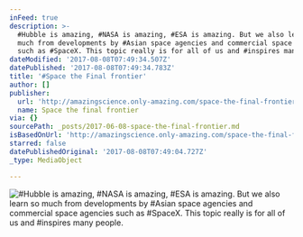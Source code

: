 ```yaml
---
inFeed: true
description: >-
  #Hubble is amazing, #NASA is amazing, #ESA is amazing. But we also learn so
  much from developments by #Asian space agencies and commercial space agencies
  such as #SpaceX. This topic really is for all of us and #inspires many people.
dateModified: '2017-08-08T07:49:34.507Z'
datePublished: '2017-08-08T07:49:34.783Z'
title: '#Space the Final frontier'
author: []
publisher:
  url: 'http://amazingscience.only-amazing.com/space-the-final-frontier'
  name: Space the final frontier
via: {}
sourcePath: _posts/2017-06-08-space-the-final-frontier.md
isBasedOnUrl: 'http://amazingscience.only-amazing.com/space-the-final-frontier'
starred: false
datePublishedOriginal: '2017-08-08T07:49:04.727Z'
_type: MediaObject

---
```

![#Hubble is amazing, #NASA is amazing, #ESA is amazing. But we also learn so much from developments by #Asian space agencies and commercial space agencies such as #SpaceX. This topic really is for all of us and #inspires many people.](https://the-grid-user-content.s3-us-west-2.amazonaws.com/f8ca7842-65d0-4b31-a0ce-ebcb12342e6b.jpg)